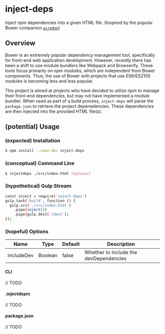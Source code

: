 # inject-deps
Inject npm dependencies into a given HTML file. (Inspired by the popular Bower companion [`wiredep`](https://www.npmjs.com/package/wiredep))

## Overview
Bower is an extremely popular dependency management tool, specifically for front-end web application development. However, recently there has been a shift to use module bundlers like Webpack and Browserify. These tools focus primarily on npm modules, which are independent from Bower components. Thus, the use of Bower with projects that use ES6/ES2105 modules is becoming less and less popular. 

This project is aimed at projects who have decided to utilize npm to manage their front-end dependencies, but may not have implemented a module bundler. When used as part of a build process, `inject-deps` will parse the `package.json` to retrieve the project depenedencies. These dependencies are then injected into the provided HTML file(s). 

## (potential) Usage

### (expected) Installation
```bash
$ npm install --save-dev inject-deps
```

### (conceptual) Command Line

```bash
$ injectdeps ./src/index.html [options]
```

### (hypothetical) Gulp Stream
```bash
const inject = require('inject-deps')
gulp.task('build', function () {
  gulp.src('./src/index.html')
    .pipe(inject())
    .pipe(gulp.dest('/dest');
});
```

### (hopeful) Options
|Name|Type|Default|Description|
|----|----|-------|-----------|
|includeDev|Boolean|false|Whether to include the devDependencies|

#### CLI
// TODO

#### .injectdeprc
// TODO

#### package.json
// TODO

